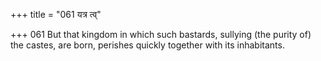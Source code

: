 +++
title = "061 यत्र त्व्"

+++
061	But that kingdom in which such bastards, sullying (the purity of) the castes, are born, perishes quickly together with its inhabitants.